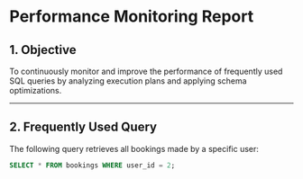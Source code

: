 # Performance Monitoring Report

## 1. Objective

To continuously monitor and improve the performance of frequently used SQL queries by analyzing execution plans and applying schema optimizations.

---

## 2. Frequently Used Query

The following query retrieves all bookings made by a specific user:

```sql
SELECT * FROM bookings WHERE user_id = 2;
